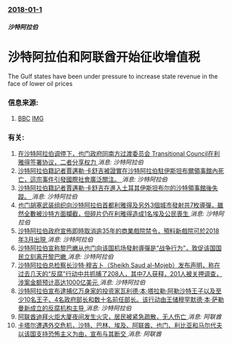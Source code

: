 ### [2018-01-1](/news/2018/01/1/index.md)

##### 沙特阿拉伯
# 沙特阿拉伯和阿联酋开始征收增值税 

The Gulf states have been under pressure to increase state revenue in the face of lower oil prices


### 信息来源:

1. [BBC](http://www.bbc.com/news/business-42508883) [IMG](https://ichef.bbci.co.uk/news/1024/branded_news/16F93/production/_99399049_dubaipetrolgetty.jpg)

### 有关:

1. [ 在沙特阿拉伯调停下，也门政府同南方过渡委员会 Transitional Council在利雅得签署协议，二者分享权力 ](/zh/news/2019/11/5/在沙特阿拉伯调停下-也门政府同南方过渡委员会-Transitional-Council在利雅得签署协议-二者分享权力.md) _消息: 沙特阿拉伯_
2. [沙特阿拉伯籍記者賈邁勒·卡舒吉被證實在沙特阿拉伯駐伊斯坦布爾領事館內死亡，這宗事件引發國際社會廣泛關注。 ](/zh/news/2018/10/19/沙特阿拉伯籍記者賈邁勒-卡舒吉被證實在沙特阿拉伯駐伊斯坦布爾領事館內死亡-這宗事件引發國際社會廣泛關注.md) _消息: 沙特阿拉伯_
3. [沙特阿拉伯籍記者賈邁勒·卡舒吉在進入土耳其伊斯坦布尔的沙特領事館後失蹤。 ](/zh/news/2018/10/2/沙特阿拉伯籍記者賈邁勒-卡舒吉在進入土耳其伊斯坦布尔的沙特領事館後失蹤.md) _消息: 沙特阿拉伯_
4. [也门胡塞武装组织向沙特阿拉伯首都利雅得及另外3個城市發射共7枚導彈，雖然全數被沙特方面攔截，但碎片仍在利雅得造成1名埃及公民喪生 ](/zh/news/2018/03/25/也门胡塞武装组织向沙特阿拉伯首都利雅得及另外3個城市發射共7枚導彈-雖然全數被沙特方面攔截-但碎片仍在利雅得造成1名埃及.md) _消息: 沙特阿拉伯_
5. [沙特阿拉伯政府宣佈即時取消逾35年的商業戲院禁令，預料新戲院可於2018年3月出現 ](/zh/news/2017/12/11/沙特阿拉伯政府宣佈即時取消逾35年的商業戲院禁令-預料新戲院可於2018年3月出現.md) _消息: 沙特阿拉伯_
6. [沙特阿拉伯宣称黎巴嫩从也门向该国机场發射導彈是“战争行为”，敦促该国国民立刻离开黎巴嫩 ](/zh/news/2017/11/10/沙特阿拉伯宣称黎巴嫩从也门向该国机场發射導彈是-战争行为-敦促该国国民立刻离开黎巴嫩.md) _消息: 沙特阿拉伯_
7. [沙特阿拉伯总检察长沙特·穆吉卜（Sheikh Saud al-Mojeb）发布声明，称在过去几天的“反腐”行动中共抓捕了208人，其中7人获释，201人被关押调查，涉案金额预计高达1000亿美元 ](/zh/news/2017/11/9/沙特阿拉伯总检察长沙特-穆吉卜-Sheikh-Saud-al-Mojeb-发布声明-称在过去几天的-反腐-行动中共抓捕了.md) _消息: 沙特阿拉伯_
8. [沙特阿拉伯宣布逮捕亿万身家的投资家瓦利德·本·塔拉勒·阿勒沙特王子以及至少10名王子、4名政府部长和数十名前任部长。该行动由王储穆罕默德·本·萨勒曼新成立的反腐机构主导 ](/zh/news/2017/11/4/沙特阿拉伯宣布逮捕亿万身家的投资家瓦利德-本-塔拉勒-阿勒沙特王子以及至少10名王子-4名政府部长和数十名前任部长-该行.md) _消息: 沙特阿拉伯_
9. [阿联酋迪拜火炬大厦夜间发生火灾，居民被紧急疏散，无人伤亡 ](/zh/news/2017/08/3/阿联酋迪拜火炬大厦夜间发生火灾-居民被紧急疏散-无人伤亡.md) _消息: 阿联酋_
10. [卡塔尔遭遇外交危机，沙特、巴林、埃及、阿联酋、也门、利比亚和马尔代夫以该国支持恐怖主义为由，宣布与其断交 ](/zh/news/2017/06/5/卡塔尔遭遇外交危机-沙特-巴林-埃及-阿联酋-也门-利比亚和马尔代夫以该国支持恐怖主义为由-宣布与其断交.md) _消息: 阿联酋_
